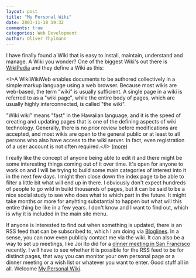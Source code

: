 ```yaml
---
layout: post
title: "My Personal Wiki"
date: 2003-11-18 19:32
comments: true
categories: Web Development
author: Oliver Thylmann
---
```



I have finally found a Wiki that is easy to install, maintain, understand and manage. A Wiki you wonder? One of the biggest Wiki's out there is [WikiPedia](http://en.wikipedia.org/) and they define a Wiki as this:

&lt;I&gt;A WikiWikiWeb enables documents to be authored collectively in a simple markup language using a web browser. Because most wikis are web-based, the term &quot;wiki&quot; is usually sufficient. A single page in a wiki is referred to as a &quot;wiki page&quot;, while the entire body of pages, which are usually highly interconnected, is called &quot;the wiki&quot;.

&quot;Wiki wiki&quot; means &quot;fast&quot; in the Hawaiian language, and it is the speed of creating and updating pages that is one of the defining aspects of wiki technology. Generally, there is no prior review before modifications are accepted, and most wikis are open to the general public or at least to all persons who also have access to the wiki server. In fact, even registration of a user account is not often required.&lt;/I&gt; ([more](http://en2.wikipedia.org/wiki/Wiki))

I really like the concept of anyone being able to edit it and there might be some interesting things coming out of it over time. It's open for anyone to work on and I will be trying to build some main categories of interest into it in the next few days. I might then close down the index page to be able to filter a little bit what will end up in there. I obviously don't expect hundreds of people to go wild in build thousands of pages, but it can be said to be a nice social study to see who does what to which part in the future. It might take months or more for anyhting substantial to happen but what will this entire thing be like in a few years. I don't know and I want to find out, which is why it is included in the main site menu.

If anyone is interested to find out when something is updated, there is an RSS feed that can be subscribed to, which I am doing via [Bloglines](http://www.bloglines.com/).  In a sense, you can now even publicly contact me via the wiki. It can also be a way to set up meetings, like Joi Ito did for a [dinner meeting in San Francisco](http://joi.ito.com/joiwiki/DinnerSanFranNov11) recently. I will have to see whether it is possible for the RSS feed to be for distinct pages, that way you can monitor your own personal page or a dinner meeting or a wish list or whatever you want to enter. Good stuff all in all. Welcome [My Personal Wiki](/wiki/).


